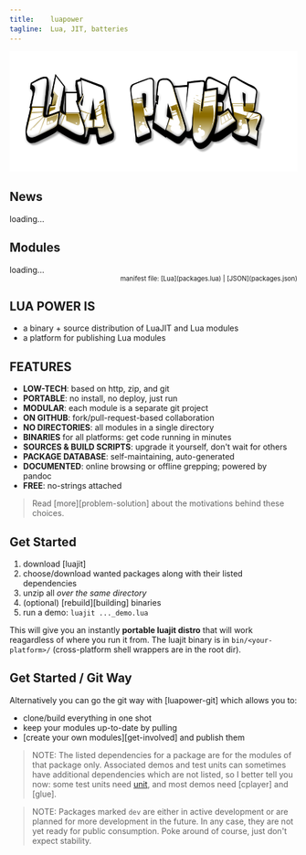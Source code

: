 ```yaml
---
title:    luapower
tagline:  Lua, JIT, batteries
---
```


![](luapower.png)

## News

<div id="news_table">loading...</div>

## Modules

<div id="package_table">loading...</div>
<div style="width: 100%; text-align: right; font-size: 80%">manifest file: [Lua](packages.lua) | [JSON](packages.json)</div>

## LUA POWER IS

  * a binary + source distribution of LuaJIT and Lua modules
  * a platform for publishing Lua modules

## FEATURES

  * __LOW-TECH__: based on http, zip, and git
  * __PORTABLE__: no install, no deploy, just run
  * __MODULAR__: each module is a separate git project
  * __ON GITHUB__: fork/pull-request-based collaboration
  * __NO DIRECTORIES__: all modules in a single directory
  * __BINARIES__ for all platforms: get code running in minutes
  * __SOURCES & BUILD SCRIPTS__: upgrade it yourself, don't wait for others
  * __PACKAGE DATABASE__: self-maintaining, auto-generated
  * __DOCUMENTED__: online browsing or offline grepping; powered by pandoc
  * __FREE__: no-strings attached

> Read [more][problem-solution] about the motivations behind these choices.

## Get Started

  1. download [luajit]
  2. choose/download wanted packages along with their listed dependencies
  3. unzip all _over the same directory_
  4. (optional) [rebuild][building] binaries
  5. run a demo: `luajit ..._demo.lua`

This will give you an instantly **portable luajit distro** that will work reagardless of where you run it from.
The luajit binary is in `bin/<your-platform>/` (cross-platform shell wrappers are in the root dir).

## Get Started / Git Way

Alternatively you can go the git way with [luapower-git] which allows you to:

  * clone/build everything in one shot
  * keep your modules up-to-date by pulling
  * [create your own modules][get-involved] and publish them

> NOTE: The listed dependencies for a package are for the modules of that package only. Associated demos and test units
can sometimes have additional dependencies which are not listed, so I better tell you now:
some test units need [unit], and most demos need [cplayer] and [glue].

> NOTE: Packages marked `dev` are either in active development or are planned for more development in the future.
In any case, they are not yet ready for public consumption. Poke around of course, just don't expect stability.


[capr]:  https://github.com/capr
[unit]:  https://github.com/luapower/unit
